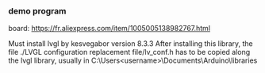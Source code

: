 ### demo program

board: https://fr.aliexpress.com/item/1005005138982767.html

Must install lvgl by kesvegabor version 8.3.3
After installing this library, the file ./LVGL configuration replacement file/lv_conf.h
has to be copied along the lvgl library, usually in C:\Users\<username>\Documents\Arduino\libraries
